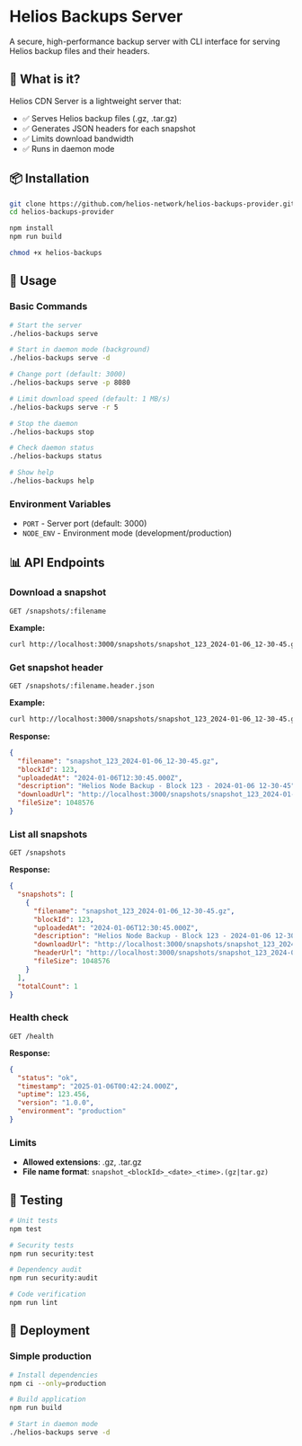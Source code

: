 # Helios Backups Server

A secure, high-performance backup server with CLI interface for serving Helios backup files and their headers.

## 🎯 What is it?

Helios CDN Server is a lightweight server that:
- ✅ Serves Helios backup files (.gz, .tar.gz)
- ✅ Generates JSON headers for each snapshot
- ✅ Limits download bandwidth
- ✅ Runs in daemon mode

## 📦 Installation

```bash
git clone https://github.com/helios-network/helios-backups-provider.git
cd helios-backups-provider

npm install
npm run build

chmod +x helios-backups
```

## 🔧 Usage

### Basic Commands

```bash
# Start the server
./helios-backups serve

# Start in daemon mode (background)
./helios-backups serve -d

# Change port (default: 3000)
./helios-backups serve -p 8080

# Limit download speed (default: 1 MB/s)
./helios-backups serve -r 5

# Stop the daemon
./helios-backups stop

# Check daemon status
./helios-backups status

# Show help
./helios-backups help
```

### Environment Variables

- `PORT` - Server port (default: 3000)
- `NODE_ENV` - Environment mode (development/production)

## 📊 API Endpoints

### Download a snapshot
```
GET /snapshots/:filename
```

**Example:**
```bash
curl http://localhost:3000/snapshots/snapshot_123_2024-01-06_12-30-45.gz
```

### Get snapshot header
```
GET /snapshots/:filename.header.json
```

**Example:**
```bash
curl http://localhost:3000/snapshots/snapshot_123_2024-01-06_12-30-45.gz.header.json
```

**Response:**
```json
{
  "filename": "snapshot_123_2024-01-06_12-30-45.gz",
  "blockId": 123,
  "uploadedAt": "2024-01-06T12:30:45.000Z",
  "description": "Helios Node Backup - Block 123 - 2024-01-06 12-30-45",
  "downloadUrl": "http://localhost:3000/snapshots/snapshot_123_2024-01-06_12-30-45.gz",
  "fileSize": 1048576
}
```

### List all snapshots
```
GET /snapshots
```

**Response:**
```json
{
  "snapshots": [
    {
      "filename": "snapshot_123_2024-01-06_12-30-45.gz",
      "blockId": 123,
      "uploadedAt": "2024-01-06T12:30:45.000Z",
      "description": "Helios Node Backup - Block 123 - 2024-01-06 12-30-45",
      "downloadUrl": "http://localhost:3000/snapshots/snapshot_123_2024-01-06_12-30-45.gz",
      "headerUrl": "http://localhost:3000/snapshots/snapshot_123_2024-01-06_12-30-45.gz.header.json",
      "fileSize": 1048576
    }
  ],
  "totalCount": 1
}
```

### Health check
```
GET /health
```

**Response:**
```json
{
  "status": "ok",
  "timestamp": "2025-01-06T00:42:24.000Z",
  "uptime": 123.456,
  "version": "1.0.0",
  "environment": "production"
}
```

### Limits
- **Allowed extensions**: .gz, .tar.gz
- **File name format**: `snapshot_<blockId>_<date>_<time>.(gz|tar.gz)`

## 🧪 Testing

```bash
# Unit tests
npm test

# Security tests
npm run security:test

# Dependency audit
npm run security:audit

# Code verification
npm run lint
```

## 🚀 Deployment

### Simple production
```bash
# Install dependencies
npm ci --only=production

# Build application
npm run build

# Start in daemon mode
./helios-backups serve -d
```